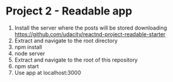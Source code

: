 # Project 2 - Readable app
1. Install the server where the posts will be stored downloading https://github.com/udacity/reactnd-project-readable-starter
2. Extract and navigate to the root directory
3. npm install
4. node server
5. Extract and navigate to the root of this repository
6. npm start
7. Use app at localhost:3000
